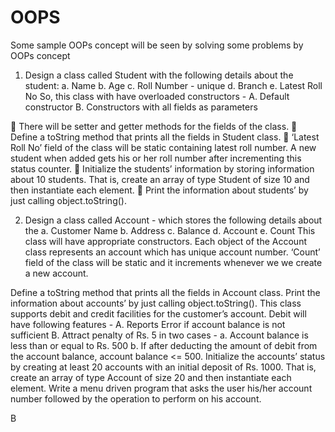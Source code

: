 # OOPS

Some sample OOPs concept will be seen by solving some problems by OOPs concept

1. Design a class called Student with the following details about the student:
a. Name
b. Age
c. Roll Number - unique
d. Branch
e. Latest Roll No
So, this class with have overloaded constructors -
A. Default constructor
B. Constructors with all fields as parameters 

 There will be setter and getter methods for the fields of the class. 
 Define a toString method that prints all the fields in Student class.
 ‘Latest Roll No’ field of the class will be static containing latest roll number. A new
student when added gets his or her roll number after incrementing this status
counter. 
 Initialize the students’ information by storing information about 10 students. That is,
create an array of type Student of size 10 and then instantiate each element.
 Print the information about students’ by just calling object.toString(). 


2. Design a class called Account - which stores the following details about the
a. Customer Name
b. Address
c. Balance
d. Account
e. Count
This class will have appropriate constructors.
Each object of the Account class represents an account which has unique account number.
‘Count’ field of the class will be static and it increments whenever we we create a new
account. 

Define a toString method that prints all the fields in Account class. Print the information
about accounts’ by just calling object.toString().
This class supports debit and credit facilities for the customer’s account.
Debit will have following features -
A. Reports Error if account balance is not sufficient
B. Attract penalty of Rs. 5 in two cases -
a. Account balance is less than or equal to Rs. 500
b. If after deducting the amount of debit from the account balance, account balance <=
500. 
Initialize the accounts’ status by creating at least 20 accounts with an initial deposit of Rs.
1000. That is, create an array of type Account of size 20 and then instantiate each element.
Write a menu driven program that asks the user his/her account number followed by the
operation to perform on his account. 

B
